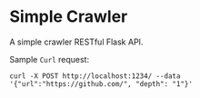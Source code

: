 # Simple Crawler

A simple crawler RESTful Flask API.

Sample `Curl` request:
```
curl -X POST http://localhost:1234/ --data '{"url":"https://github.com/", "depth": "1"}'
```
